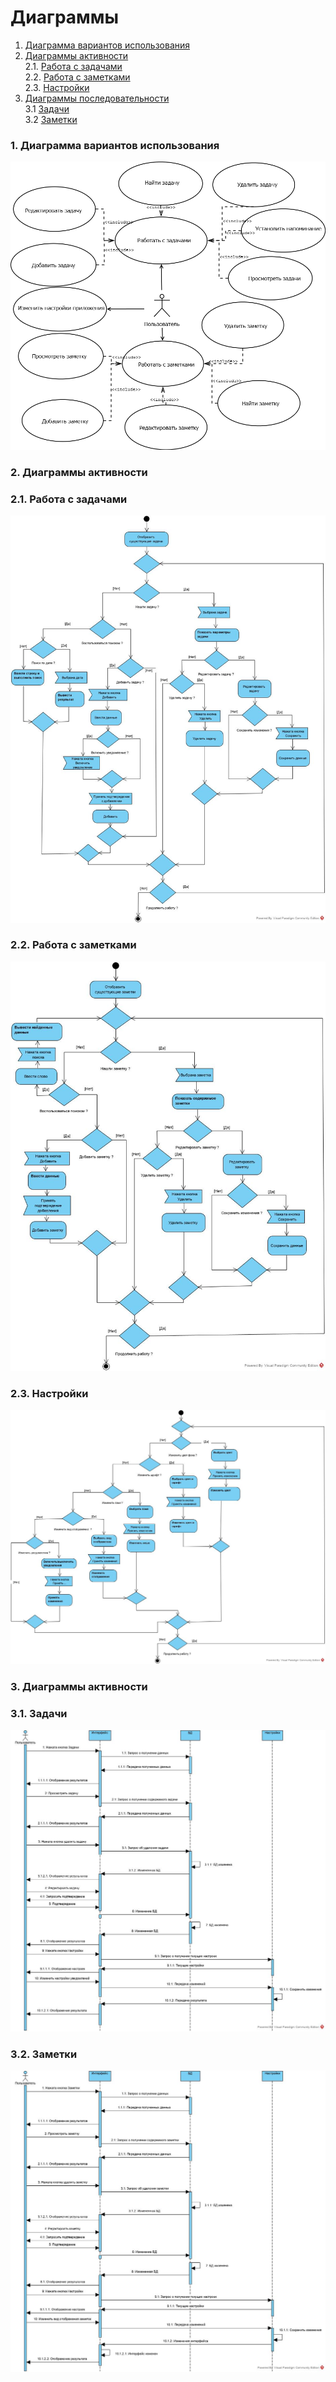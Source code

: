 # Диаграммы

1. [Диаграмма вариантов использования](#1) <br>
2. [Диаграммы активности](#2) <br>
  2.1. [Работа с задачами](#2.1) <br>
  2.2. [Работа с заметками](#2.2) <br>
  2.3. [Настройки](#2.3) <br>
3. [Диаграммы последовательности](#3.) <br>
  3.1 [Задачи](#3.1) <br>
  3.2 [Заметки](#3.2) <br>

### 1. Диаграмма вариантов использования <a name="1"></a>  
![](https://github.com/AndrewNaumenko/Busy-day/blob/master/Диаграммы/Диаграмма%20вариантов%20использования/Диаграмма%20вариантов%20использования.png)  

### 2. Диаграммы активности <a name="2"></a>
### 2.1. Работа с задачами <a name="2.1"></a>
![](https://github.com/AndrewNaumenko/Busy-day/blob/master/Диаграммы/Диаграммы%20активности/Работа%20с%20%20задачами.jpg)

### 2.2. Работа с заметками <a name="2.2"></a>
![](https://github.com/AndrewNaumenko/Busy-day/blob/master/Диаграммы/Диаграммы%20активности/Работа%20с%20заметками.jpg)

### 2.3. Настройки <a name="2.3"></a>
![](https://github.com/AndrewNaumenko/Busy-day/blob/master/Диаграммы/Диаграммы%20активности/Настройки.jpg)

### 3. Диаграммы активности <a name="3"></a>
### 3.1. Задачи <a name="3.1"></a>
![](https://github.com/AndrewNaumenko/Busy-day/blob/master/Диаграммы/Диаграммы%20последовательности/Задачи.jpg)

### 3.2. Заметки <a name="3.2"></a>
![](https://github.com/AndrewNaumenko/Busy-day/blob/master/Диаграммы/Диаграммы%20последовательности/Заметки.jpg)


